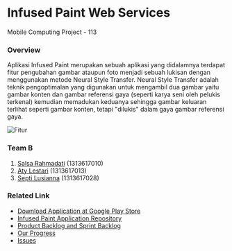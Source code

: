 # Infused Paint Web Services
Mobile Computing Project - 113

### Overview
Aplikasi Infused Paint merupakan sebuah aplikasi yang didalamnya terdapat fitur pengubahan gambar ataupun foto menjadi sebuah lukisan dengan menggunakan metode Neural Style Transfer. Neural Style Transfer adalah teknik pengoptimalan yang digunakan untuk mengambil dua gambar yaitu gambar konten dan gambar referensi gaya (seperti karya seni oleh pelukis terkenal) kemudian memadukan keduanya sehingga gambar keluaran terlihat seperti gambar konten, tetapi "dilukis" dalam gaya gambar referensi gaya.

![Fitur](https://github.com/septilsnna/infused-paint/blob/sprint-12/MockUp/fitur1024.jpg)

### Team B
1. [Salsa Rahmadati](https://github.com/salsarahmadati) (1313617010)
2. [Aty Lestari](https://github.com/atylestari) (1313617013)
3. [Septi Lusianna](https://github.com/septilsnna) (1313617028)

### Related Link
* [Download Application at Google Play Store](https://play.google.com/store/apps/details?id=com.mobcom.infusedpaint)
* [Infused Paint Application Repository](https://github.com/septilsnna/infused-paint)
* [Product Backlog and Sprint Backlog](http://infused-paint-web-services.pikupa.id/Sprint)
* [Our Progress](https://github.com/septilsnna/infused-paint/projects/1)
* [Issues](https://github.com/septilsnna/infused-paint/issues)
